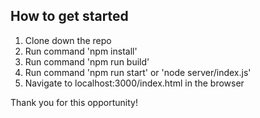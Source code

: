 ## How to get started
1. Clone down the repo
2. Run command 'npm install'
3. Run command 'npm run build'
4. Run command 'npm run start' or 'node server/index.js'
5. Navigate to localhost:3000/index.html in the browser

Thank you for this opportunity!